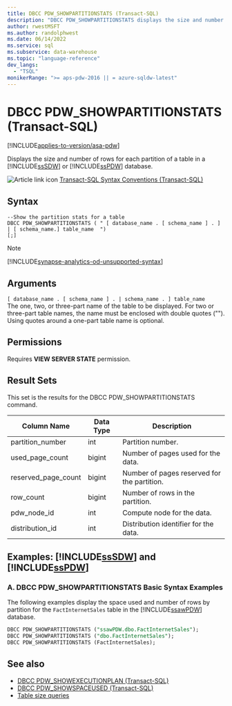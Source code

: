 ```yaml
---
title: DBCC PDW_SHOWPARTITIONSTATS (Transact-SQL)
description: "DBCC PDW_SHOWPARTITIONSTATS displays the size and number of rows for each partition of a table in Azure Synapse Analytics or the Analytics Platform System (PDW)."
author: rwestMSFT
ms.author: randolphwest
ms.date: 06/14/2022
ms.service: sql
ms.subservice: data-warehouse
ms.topic: "language-reference"
dev_langs:
  - "TSQL"
monikerRange: ">= aps-pdw-2016 || = azure-sqldw-latest"
---
```


# DBCC PDW_SHOWPARTITIONSTATS (Transact-SQL)

[!INCLUDE[applies-to-version/asa-pdw](../../includes/applies-to-version/asa-pdw.md)]

Displays the size and number of rows for each partition of a table in a [!INCLUDE[ssSDW](../../includes/sssdw-md.md)] or [!INCLUDE[ssPDW](../../includes/sspdw-md.md)] database.
  
![Article link icon](../../database-engine/configure-windows/media/topic-link.gif "Article link icon") [Transact-SQL Syntax Conventions &#40;Transact-SQL&#41;](../../t-sql/language-elements/transact-sql-syntax-conventions-transact-sql.md)
  
## Syntax  
  
```syntaxsql
--Show the partition stats for a table  
DBCC PDW_SHOWPARTITIONSTATS ( " [ database_name . [ schema_name ] . ] | [ schema_name.] table_name  ")  
[;]  
```  

> [!NOTE]
> [!INCLUDE[synapse-analytics-od-unsupported-syntax](../../includes/synapse-analytics-od-unsupported-syntax.md)]

## Arguments  

 `[ database_name . [ schema_name ] . | schema_name . ] table_name`  
 The one, two, or three-part name of the table to be displayed.  For two or three-part table names, the name must be enclosed with double quotes (""). Using quotes around a one-part table name is optional.  
  
## Permissions
Requires **VIEW SERVER STATE** permission.
  
## Result Sets  
This set is the results for the DBCC PDW_SHOWPARTITIONSTATS command.
  
|Column Name|Data Type|Description|  
|-----------------|---------------|-----------------|  
|partition_number|int|Partition number.|  
|used_page_count|bigint|Number of pages used for the data.|  
|reserved_page_count|bigint|Number of pages reserved for the partition.|  
|row_count|bigint|Number of rows in the partition.|  
|pdw_node_id|int|Compute node for the data.|  
|distribution_id|int|Distribution identifier for the data.|  
  
## Examples: [!INCLUDE[ssSDW](../../includes/sssdw-md.md)] and [!INCLUDE[ssPDW](../../includes/sspdw-md.md)]
  
### A. DBCC PDW_SHOWPARTITIONSTATS Basic Syntax Examples  
The following examples display the space used and number of rows by partition for the `FactInternetSales` table in the [!INCLUDE[ssawPDW](../../includes/ssawpdw-md.md)] database.
  
```sql
DBCC PDW_SHOWPARTITIONSTATS ("ssawPDW.dbo.FactInternetSales");  
DBCC PDW_SHOWPARTITIONSTATS ("dbo.FactInternetSales");  
DBCC PDW_SHOWPARTITIONSTATS (FactInternetSales);  
```  

## See also

- [DBCC PDW_SHOWEXECUTIONPLAN &#40;Transact-SQL&#41;](dbcc-pdw-showexecutionplan-transact-sql.md)  
- [DBCC PDW_SHOWSPACEUSED &#40;Transact-SQL&#41;](dbcc-pdw-showspaceused-transact-sql.md)  
- [Table size queries](/azure/synapse-analytics/sql-data-warehouse/sql-data-warehouse-tables-overview#table-size-queries)
